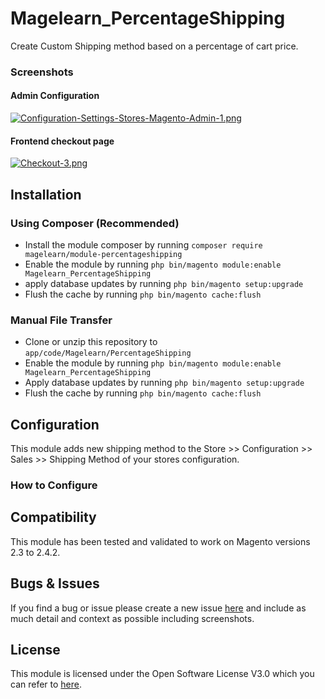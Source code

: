 # Magelearn_PercentageShipping
Create Custom Shipping method based on a percentage of cart price.

### Screenshots

#### Admin Configuration
[![Configuration-Settings-Stores-Magento-Admin-1.png](https://i.postimg.cc/W3PY6T7C/Configuration-Settings-Stores-Magento-Admin-1.png)](https://postimg.cc/2q2xCpM7)

#### Frontend checkout page
[![Checkout-3.png](https://i.postimg.cc/Qxn6Ypbp/Checkout-3.png)](https://postimg.cc/w7Lc7Rnv)

## Installation

### Using Composer (Recommended)
 - Install the module composer by running `composer require magelearn/module-percentageshipping`
 - Enable the module by running `php bin/magento module:enable Magelearn_PercentageShipping`
 - apply database updates by running `php bin/magento setup:upgrade`
 - Flush the cache by running `php bin/magento cache:flush`

### Manual File Transfer
- Clone or unzip this repository to `app/code/Magelearn/PercentageShipping`
- Enable the module by running `php bin/magento module:enable Magelearn_PercentageShipping`
- Apply database updates by running `php bin/magento setup:upgrade`
- Flush the cache by running `php bin/magento cache:flush`

## Configuration
This module adds new shipping method to the Store >> Configuration >> Sales >> Shipping Method of your stores configuration.

### How to Configure

## Compatibility
This module has been tested and validated to work on Magento versions 2.3 to 2.4.2.

## Bugs & Issues
If you find a bug or issue please create a new issue [here](https://github.com/vijayrami/Magelearn_PercentageShipping/issues) and include as much detail and context as possible including screenshots.

## License
This module is licensed under the Open Software License V3.0 which you can refer to [here](LICENSE.txt).

